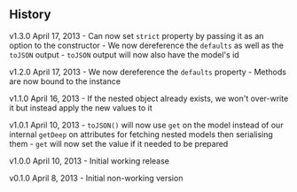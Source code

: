 ## History

v1.3.0 April 17, 2013
	- Can now set `strict` property by passing it as an option to the constructor
	- We now dereference the `defaults` as well as the `toJSON` output
	- `toJSON` output will now also have the model's id

v1.2.0 April 17, 2013
	- We now dereference the `defaults` property
	- Methods are now bound to the instance

v1.1.0 April 16, 2013
	- If the nested object already exists, we won't over-write it but instead apply the new values to it

v1.0.1 April 10, 2013
	- `toJSON()` will now use `get` on the model instead of our internal `getDeep` on attributes for fetching nested models then serialising them
	- `get` will now set the value if it needed to be prepared

v1.0.0 April 10, 2013
	- Initial working release

v0.1.0 April 8, 2013
	- Initial non-working version
